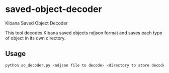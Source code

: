 # saved-object-decoder
Kibana Saved Object Decoder

This tool decodes Kibana saved objects ndjson format and saves each type of object
in its own directory.

## Usage
```bash
python so_decoder.py <ndjson file to decode> <directory to store decoded files>
```